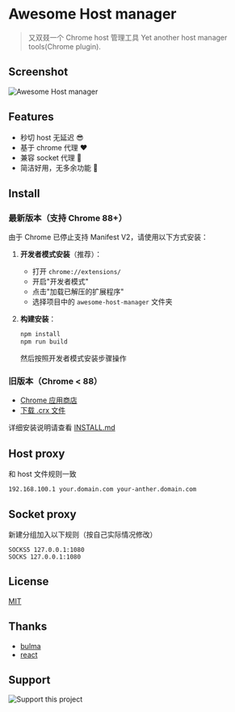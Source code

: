 # Awesome Host manager

> 又双叕一个 Chrome host 管理工具 Yet another host manager tools(Chrome plugin).

## Screenshot

![Awesome Host manager](https://user-images.githubusercontent.com/458894/32358417-e557f8ae-c080-11e7-9a62-c3b7d334e741.png)

## Features

* 秒切 host 无延迟 😎
* 基于 chrome 代理 ❤️
* 兼容 socket 代理 🤔
* 简洁好用，无多余功能 👏

## Install

### 最新版本（支持 Chrome 88+）

由于 Chrome 已停止支持 Manifest V2，请使用以下方式安装：

1. **开发者模式安装**（推荐）：
   - 打开 `chrome://extensions/`
   - 开启"开发者模式"
   - 点击"加载已解压的扩展程序"
   - 选择项目中的 `awesome-host-manager` 文件夹

2. **构建安装**：
   ```bash
   npm install
   npm run build
   ```
   然后按照开发者模式安装步骤操作

### 旧版本（Chrome < 88）

- [Chrome 应用商店](https://chrome.google.com/webstore/detail/awesome-host-manager/pikaoeecieigblebdddckmlegonlogha?hl=zh-CN)
- [下载 .crx 文件](https://raw.githubusercontent.com/keelii/awesome-host-manager/master/awesome-host-manager.crx)

详细安装说明请查看 [INSTALL.md](./INSTALL.md)


## Host proxy

和 host 文件规则一致
```
192.168.100.1 your.domain.com your-anther.domain.com
```

## Socket proxy

新建分组加入以下规则（按自己实际情况修改）
```
SOCKS5 127.0.0.1:1080
SOCKS 127.0.0.1:1080
```

## License

[MIT](https://opensource.org/licenses/MIT)

## Thanks

* [bulma](https://bulma.io/)
* [react](https://reactjs.org/)

## Support

![Support this project](https://user-images.githubusercontent.com/458894/32358969-179e7a28-c085-11e7-882a-485164168f74.png)
